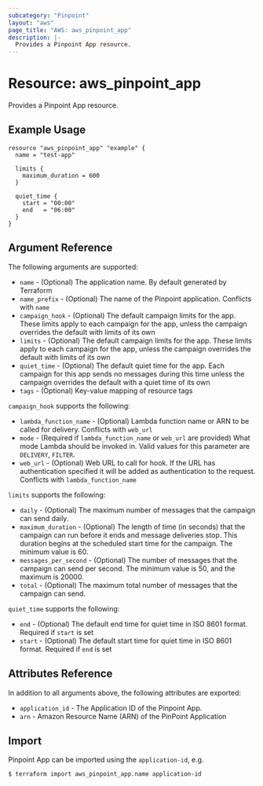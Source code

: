 ```yaml
---
subcategory: "Pinpoint"
layout: "aws"
page_title: "AWS: aws_pinpoint_app"
description: |-
  Provides a Pinpoint App resource.
---
```


# Resource: aws_pinpoint_app

Provides a Pinpoint App resource.

## Example Usage

```hcl
resource "aws_pinpoint_app" "example" {
  name = "test-app"

  limits {
    maximum_duration = 600
  }

  quiet_time {
    start = "00:00"
    end   = "06:00"
  }
}
```


## Argument Reference

The following arguments are supported:

* `name` - (Optional) The application name. By default generated by Terraform
* `name_prefix` - (Optional) The name of the Pinpoint application. Conflicts with `name`
* `campaign_hook` - (Optional) The default campaign limits for the app. These limits apply to each campaign for the app, unless the campaign overrides the default with limits of its own
* `limits` - (Optional) The default campaign limits for the app. These limits apply to each campaign for the app, unless the campaign overrides the default with limits of its own
* `quiet_time` - (Optional) The default quiet time for the app. Each campaign for this app sends no messages during this time unless the campaign overrides the default with a quiet time of its own
* `tags` - (Optional) Key-value mapping of resource tags

`campaign_hook` supports the following:

* `lambda_function_name` - (Optional) Lambda function name or ARN to be called for delivery. Conflicts with `web_url`
* `mode` - (Required if `lambda_function_name` or `web_url` are provided) What mode Lambda should be invoked in. Valid values for this parameter are `DELIVERY`, `FILTER`.  
* `web_url` - (Optional) Web URL to call for hook. If the URL has authentication specified it will be added as authentication to the request. Conflicts with `lambda_function_name`

`limits` supports the following:

* `daily` - (Optional) The maximum number of messages that the campaign can send daily. 
* `maximum_duration` - (Optional) The length of time (in seconds) that the campaign can run before it ends and message deliveries stop. This duration begins at the scheduled start time for the campaign. The minimum value is 60.
* `messages_per_second` - (Optional) The number of messages that the campaign can send per second. The minimum value is 50, and the maximum is 20000.
* `total` - (Optional) The maximum total number of messages that the campaign can send.

`quiet_time` supports the following:

* `end` - (Optional) The default end time for quiet time in ISO 8601 format. Required if `start` is set
* `start` - (Optional) The default start time for quiet time in ISO 8601 format. Required if `end` is set


## Attributes Reference

In addition to all arguments above, the following attributes are exported:

* `application_id` - The Application ID of the Pinpoint App.
* `arn` - Amazon Resource Name (ARN) of the PinPoint Application

## Import

Pinpoint App can be imported using the `application-id`, e.g.

```
$ terraform import aws_pinpoint_app.name application-id
```
